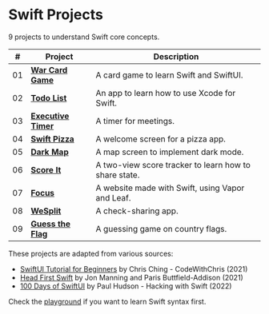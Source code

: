 # Swift Projects

9 projects to understand Swift core concepts.

| #   | Project                                   | Description                                           |
| --- | ----------------------------------------- | ----------------------------------------------------- |
| 01  | [**War Card Game**](01-war-card-game)     | A card game to learn Swift and SwiftUI.               |
| 02  | [**Todo List**](02-todo-list)             | An app to learn how to use Xcode for Swift.           |
| 03  | [**Executive Timer**](03-executive-timer) | A timer for meetings.                                 |
| 04  | [**Swift Pizza**](04-swift-pizza)         | A welcome screen for a pizza app.                     |
| 05  | [**Dark Map**](05-dark-map)               | A map screen to implement dark mode.                  |
| 06  | [**Score It**](06-score-it)               | A two-view score tracker to learn how to share state. |
| 07  | [**Focus**](07-focus)                     | A website made with Swift, using Vapor and Leaf.      |
| 08  | [**WeSplit**](08-wesplit)                 | A check-sharing app.                                  |
| 09  | [**Guess the Flag**](09-guess-the-flag)   | A guessing game on country flags.                     |

These projects are adapted from various sources:

- [SwiftUI Tutorial for Beginners](https://www.youtube.com/watch?v=F2ojC6TNwws) by Chris Ching - CodeWithChris (2021)
- [Head First Swift](https://www.amazon.com/Head-First-Swift-Anthony-Gray/dp/1491922850) by Jon Manning and Paris Buttfield-Addison (2021)
- [100 Days of SwiftUI](https://www.hackingwithswift.com/100/swiftui) by Paul Hudson - Hacking with Swift (2022)

Check the [playground](playground) if you want to learn Swift syntax first.
